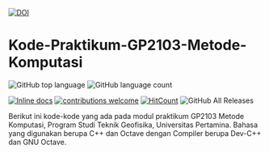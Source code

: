<a href="https://zenodo.org/badge/latestdoi/107483319"><img src="https://zenodo.org/badge/107483319.svg" alt="DOI"></a>

# Kode-Praktikum-GP2103-Metode-Komputasi

![GitHub top language](https://img.shields.io/github/languages/top/Metkom/Kode-Praktikum-GP2103-Metode-Komputasi.svg)
![GitHub language count](https://img.shields.io/github/languages/count/Metkom/Kode-Praktikum-GP2103-Metode-Komputasi.svg)

[![Inline docs](http://inch-ci.org/github/dwyl/hapi-auth-jwt2.svg?branch=master)](http://inch-ci.org/Metkom/Kode-Praktikum-GP2103-Metode-Komputasi/hapi-auth-jwt2)
[![contributions welcome](https://img.shields.io/badge/contributions-welcome-brightgreen.svg?style=flat)](https://github.com/Metkom/Kode-Praktikum-GP2103-Metode-Komputasi/issues)
[![HitCount](http://hits.dwyl.com/Metkom/Kode-Praktikum-GP2103-Metode-Komputasi.svg)](http://hits.dwyl.com/Metkom/Kode-Praktikum-GP2103-Metode-Komputasi)
![GitHub All Releases](https://img.shields.io/github/downloads/Metkom/Kode-Praktikum-GP2103-Metode-Komputasi/total.svg)


Berikut ini kode-kode yang ada pada modul praktikum GP2103 Metode Komputasi, Program Studi Teknik Geofisika, Universitas Pertamina.
Bahasa yang digunakan berupa C++ dan Octave dengan Compiler berupa Dev-C++ dan GNU Octave.
